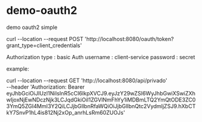 # demo-oauth2
demo oauth2 simple


curl --location --request POST 'http://localhost:8080/oauth/token?grant_type=client_credentials' 

Authorization
type : basic Auth
username : client-service
password : secret


example:

curl --location --request GET 'http://localhost:8080/api/privado' \
--header 'Authorization: Bearer eyJhbGciOiJIUzI1NiIsInR5cCI6IkpXVCJ9.eyJzY29wZSI6WyJhbGwiXSwiZXhwIjoxNjEwNDczNjk3LCJqdGkiOiI1ZGVlNmFhYy1iMDBmLTQ2YmQtODE3ZC03YmQ5ZGI4MmI3Y2QiLCJjbGllbnRfaWQiOiJjbGllbnQtc2VydmljZSJ9.hXbCTkY7SnvP1hL4is812Nj2xOp_anrhLsRm60ZUOJs'

